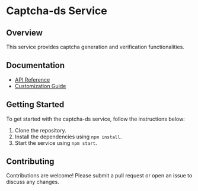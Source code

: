 # Captcha-ds Service

## Overview
This service provides captcha generation and verification functionalities.

## Documentation

- [API Reference](./docs/api_reference.md)
- [Customization Guide](./docs/customization_guide.md)

## Getting Started

To get started with the captcha-ds service, follow the instructions below:

1. Clone the repository.
2. Install the dependencies using `npm install`.
3. Start the service using `npm start`.

## Contributing

Contributions are welcome! Please submit a pull request or open an issue to discuss any changes.
